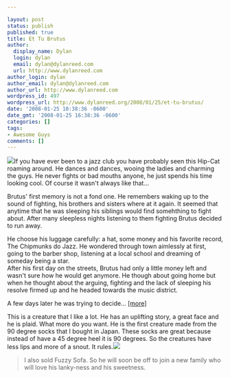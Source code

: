 ```yaml
---

layout: post
status: publish
published: true
title: Et Tu Brutus
author:
  display_name: Dylan
  login: dylan
  email: dylan@dylanreed.com
  url: http://www.dylanreed.com
author_login: dylan
author_email: dylan@dylanreed.com
author_url: http://www.dylanreed.com
wordpress_id: 497
wordpress_url: http://www.dylanreed.org/2008/01/25/et-tu-brutus/
date: '2008-01-25 10:38:36 -0600'
date_gmt: '2008-01-25 16:38:36 -0600'
categories: []
tags:
- Awesome Guys
comments: []
---
```


[![][1]][1]If you have ever been to a jazz club you have probably seen this Hip-Cat roaming around. He dances and dances, wooing the ladies and charming the guys. He never fights or bad mouths anyone, he just spends his time looking cool. Of course it wasn't always like that...

   [1]: http://images.etsy.com/all_images/a/a7a/153/il_430xN.18164608.jpg

  
Brutus' first memory is not a fond one. He remembers waking up to the sound of fighting, his brothers and sisters where at it again. It seemed that anytime that he was sleeping his siblings would find somehthing to fight about. After many sleepless nights listening to them fighting Brutus decided to run away. 

  
He choose his luggage carefully: a hat, some money and his favorite record, The Chipmunks do Jazz. He wondered through town aimlessly at first, going to the barber shop, listening at a local school and dreaming of someday being a star.   
After his first day on the streets, Brutus had only a little money left and wasn't sure how he would get anymore. He though about going home but when he thought about the arguing, fighting and the lack of sleeping his resolve firmed up and he headed towards the music district. 

A few days later he was trying to decide... [[more]][2] 

   [2]: http://www.etsy.com/view_listing.php?listing_id=9139520

This is a creature that I like a lot. He has an uplifting story, a great face and he is plaid. What more do you want. He is the first creature made from the 90 degree socks that I bought in Japan. These socks are great because instead of have a 45 degree heel it is 90 degrees. So the creatures have less lips and more of a snout. It rules.[![][3]][4]

   [3]: http://images.etsy.com/all_images/4/4e2/121/il_430xN.18045869.jpg
   [4]: http://awesomeguy.etsy.com

  


> I also sold Fuzzy Sofa. So he will soon be off to join a new family who will love his lanky-ness and his sweetness.
